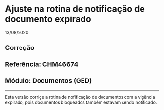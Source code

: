 # Ajuste na rotina de notificação de documento expirado
13/08/2020
## Correção
## Referência: CHM46674
## Módulo: Documentos (GED)
***

Esta versão corrige a rotina de nofificação de documentos com a vigência expirado, pois documentos bloqueados também estavam sendo notificado.